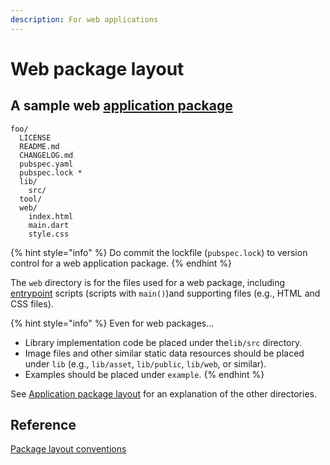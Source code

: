 ```yaml
---
description: For web applications
---
```


# Web package layout

## A sample web [application package](https://dart.dev/tools/pub/glossary#application-package)

```text
foo/
  LICENSE
  README.md
  CHANGELOG.md
  pubspec.yaml
  pubspec.lock *
  lib/
    src/
  tool/
  web/
    index.html
    main.dart
    style.css
```

{% hint style="info" %}
Do commit the lockfile \(`pubspec.lock`\) to version control for a web application package.
{% endhint %}

The `web` directory is for the files used for a web package, including [entrypoint](https://dart.dev/tools/pub/glossary#entrypoint) scripts \(scripts with `main()`\)and supporting files \(e.g., HTML and CSS files\).

{% hint style="info" %}
Even for web packages...

* Library implementation code be placed under the`lib/src` directory.
* Image files and other similar static data resources should be placed under `lib` \(e.g., `lib/asset`, `lib/public`, `lib/web`, or similar\).
* Examples should be placed under `example`.
{% endhint %}

See [Application package layout](general-package-layout.md) for an explanation of the other directories.



## Reference

[Package layout conventions](https://dart.dev/tools/pub/package-layout)



